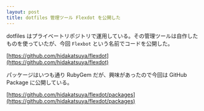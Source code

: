 ```yaml
---
layout: post
title: dotfiles 管理ツール Flexdot を公開した
---
```


dotfiles はプライベートリポジトリで運用している。その管理ツールは自作したものを使っていたが、今回 `Flexbot` という名前でコードを公開した。

[https://github.com/hidakatsuya/flexdot](https://github.com/hidakatsuya/flexdot)

パッケージはいつも通り RubyGem だが、興味があったので今回は GitHub Package に公開している。

[https://github.com/hidakatsuya/flexdot/packages](https://github.com/hidakatsuya/flexdot/packages)
